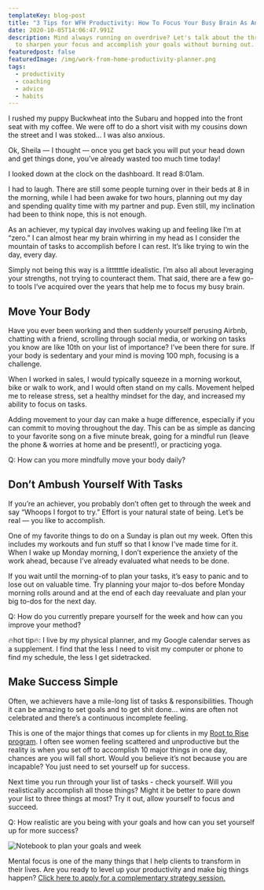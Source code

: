 ```yaml
---
templateKey: blog-post
title: "3 Tips for WFH Productivity: How To Focus Your Busy Brain As An Achiever "
date: 2020-10-05T14:06:47.991Z
description: Mind always running on overdrive? Let's talk about the three ways
  to sharpen your focus and accomplish your goals without burning out.
featuredpost: false
featuredImage: /img/work-from-home-productivity-planner.png
tags:
  - productivity
  - coaching
  - advice
  - habits
---
```

I rushed my puppy Buckwheat into the Subaru and hopped into the front seat with my coffee. We were off to do a short visit with my cousins down the street and I was stoked… I was also anxious.

Ok, Sheila — I thought — once you get back you will put your head down and get things done, you’ve already wasted too much time today!

I looked down at the clock on the dashboard. It read 8:01am.

I had to laugh. There are still some people turning over in their beds at 8 in the morning, while I had been awake for two hours, planning out my day and spending quality time with my partner and pup. Even still, my inclination had been to think nope, this is not enough.

As an achiever, my typical day involves waking up and feeling like I’m at “zero.” I can almost hear my brain whirring in my head as I consider the mountain of tasks to accomplish before I can rest. It’s like trying to win the day, every day.

Simply not being this way is a littttttle idealistic. I’m also all about leveraging your strengths, not trying to counteract them. That said, there are a few go-to tools I’ve acquired over the years that help me to focus my busy brain.

## Move Your Body

Have you ever been working and then suddenly yourself perusing Airbnb, chatting with a friend, scrolling through social media, or working on tasks you know are like 10th on your list of importance? I’ve been there for sure. If your body is sedentary and your mind is moving 100 mph, focusing is a challenge.

When I worked in sales, I would typically squeeze in a morning workout, bike or walk to work, and I would often stand on my calls. Movement helped me to release stress, set a healthy mindset for the day, and increased my ability to focus on tasks.

Adding movement to your day can make a huge difference, especially if you can commit to moving throughout the day. This can be as simple as dancing to your favorite song on a five minute break, going for a mindful run (leave the phone & worries at home and be present!), or practicing yoga.

Q: How can you more mindfully move your body daily?

## Don’t Ambush Yourself With Tasks

If you’re an achiever, you probably don’t often get to through the week and say “Whoops I forgot to try.” Effort is your natural state of being. Let’s be real — you like to accomplish.

One of my favorite things to do on a Sunday is plan out my week. Often this includes my workouts and fun stuff so that I know I’ve made time for it. When I wake up Monday morning, I don’t experience the anxiety of the work ahead, because I’ve already evaluated what needs to be done.

If you wait until the morning-of to plan your tasks, it’s easy to panic and to lose out on valuable time. Try planning your major to-dos before Monday morning rolls around and at the end of each day reevaluate and plan your big to-dos for the next day.

Q: How do you currently prepare yourself for the week and how can you improve your method?

🔥hot tip🔥: I live by my physical planner, and my Google calendar serves as a supplement. I find that the less I need to visit my computer or phone to find my schedule, the less I get sidetracked.

## Make Success Simple

Often, we achievers have a mile-long list of tasks & responsibilities. Though it can be amazing to set goals and to get shit done… wins are often not celebrated and there’s a continuous incomplete feeling.

This is one of the major things that comes up for clients in my [Root to Rise program](https://www.sheilaanne.com/root-to-rise/). I often see women feeling scattered and unproductive but the reality is when you set off to accomplish 10 major things in one day, chances are you will fall short. Would you believe it’s not because you are incapable? You just need to set yourself up for success.

Next time you run through your list of tasks - check yourself. Will you realistically accomplish all those things? Might it be better to pare down your list to three things at most? Try it out, allow yourself to focus and succeed.

Q: How realistic are you being with your goals and how can you set yourself up for more success?

![Notebook to plan your goals and week](/img/work-from-home-productivity-planner.png "Tips for productivity")

Mental focus is one of the many things that I help clients to transform in their lives. Are you ready to level up your productivity and make big things happen? [Click here to apply for a complementary strategy session.](https://www.sheilaanne.com/book/exploration/)